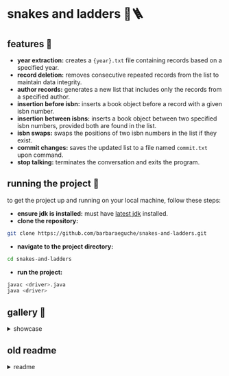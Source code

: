 # snakes and ladders 🐍🪜

## features 👾
- **year extraction:** creates a `{year}.txt` file containing records based on a specified year.
- **record deletion:** removes consecutive repeated records from the list to maintain data integrity.
- **author records:** generates a new list that includes only the records from a specified author.
- **insertion before isbn:** inserts a book object before a record with a given isbn number.
- **insertion between isbns:** inserts a book object between two specified isbn numbers, provided both are found in the list.
- **isbn swaps:** swaps the positions of two isbn numbers in the list if they exist.
- **commit changes:** saves the updated list to a file named `commit.txt` upon command.
- **stop talking:** terminates the conversation and exits the program.

## running the project 🏁
to get the project up and running on your local machine, follow these steps:

- **ensure jdk is installed:** must have [latest jdk](https://www.java.com/en/download/manual.jsp) installed.
- **clone the repository:**
```bash
git clone https://github.com/barbaraeguche/snakes-and-ladders.git
```
- **navigate to the project directory:**
```bash
cd snakes-and-ladders
```
- **run the project:**
```bash
javac <driver>.java
java <driver>
```

## gallery 📸
<details>
  <summary>showcase</summary>

  - **initial run**
  

  - **option 2**
  

  - **option 3**
  

  - **option 5**
  
</details>







## old readme
<details>
  <summary>readme</summary>

  ### Short Description

  This project is an implementation of the classic board game "Ladder and Snake," designed for two players. It utilizes object-oriented programming principles to create a 10x10 game board, where players navigate through ladders and snakes based on dice rolls. The game emphasizes user interaction, input validation, and clear output messaging to enhance the gaming experience.
  
  ### README Definition
  
  ## Ladder and Snake Game
  
  ### Overview
  The **Ladder and Snake** game is a two-player board game that simulates the traditional gameplay of moving across a 10x10 grid. Players take turns rolling a dice to advance their positions, encountering ladders that elevate them and snakes that send them back. The objective is to be the first to reach square 100.
  
  ### Features
  - **Unique Player Initialization**: The game initializes with exactly two players, ensuring a competitive environment.
  - **Dice Rolling Mechanism**: Players roll a dice to determine their movement, with random values between 1 and 6.
  - **Game Logic**: The game includes rules for moving up ladders and down snakes, as well as handling ties in dice rolls.
  - **User-Friendly Interface**: Clear prompts and messages guide players through the game, enhancing the overall experience.
</details>

